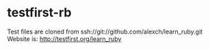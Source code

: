 # testfirst-rb
  Test files are cloned from ssh://git://github.com/alexch/learn_ruby.git Website is: http://testfirst.org/learn_ruby
